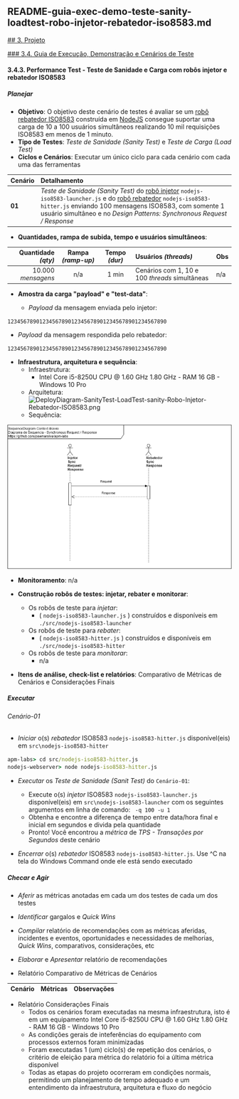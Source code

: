 ## README-guia-exec-demo-teste-sanity-loadtest-robo-injetor-rebatedor-iso8583.md

[## 3. Projeto](./README.md#3-projeto)

[### 3.4. Guia de Execução, Demonstração e Cenários de Teste](./README.md#34-guia-de-execução-demonstração-e-cenários-de-teste)

#### 3.4.3. Performance Test - Teste de Sanidade e Carga com robôs injetor e rebatedor ISO8583

##### Planejar

* **Objetivo**: O objetivo deste cenário de testes é avaliar se um <ins>robô rebatedor ISO8583</ins> construída em <ins>NodeJS</ins> consegue suportar uma carga de 10 a 100 usuários simultâneos realizando 10 mil requisições ISO8583 em menos de 1 minuto. 
* **Tipo de Testes**: *Teste de Sanidade (Sanity Test)* e *Teste de Carga (Load Test)*
* **Ciclos e Cenários**: Executar um único ciclo para cada cenário com cada uma das ferramentas

| Cenário | Detalhamento |
| :------ | :---         |
| **01**  | *Teste de Sanidade (Sanity Test)* do <ins>robô injetor</ins> `nodejs-iso8583-launcher.js` e do <ins>robô rebatedor</ins> `nodejs-iso8583-hitter.js` enviando 100 mensagens ISO8583, com somente 1 usuário simultâneo e no _Design Patterns: Synchronous Request / Response_ |

* **Quantidades, rampa de subida, tempo e usuários simultâneos**:

| Quantidade _(qty)_       | Rampa _(ramp-up)_ | Tempo _(dur)_ | Usuários _(threads)_ | Obs  |
| ---:                     | :---:             | :---:         | :---                 | :--- |
| 10.000 _mensagens_       | n/a               | 1 min         | Cenários com 1, 10 e 100  _threads_ simultâneas | n/a  |


* **Amostra da carga "payload" e "test-data"**:

  * *Payload* da mensagem enviada pelo injetor:

```iso8583
12345678901234567890123456789012345678901234567890
```

  * *Payload* da mensagem respondida pelo rebatedor:

```iso8583
12345678901234567890123456789012345678901234567890
```


* **Infraestrutura, arquitetura e sequência**:
  * Infraestrutura:
    * Intel Core i5-8250U CPU @ 1.60 GHz 1.80 GHz - RAM 16 GB - Windows 10 Pro
  * Arquitetura:
![DeployDiagram-SanityTest-LoadTest-sanity-Robo-Injetor-Rebatedor-ISO8583.png](./doc/DeployDiagram-SanityTest-LoadTest-sanity-Robo-Injetor-Rebatedor-ISO8583.png) 
  * Sequência:

![SequenceDiagram-Context-SynchronousRequestResponse.png](./doc/SequenceDiagram-Context-SynchronousRequestResponse.png) 


* **Monitoramento**: n/a

* **Construção robôs de testes: injetar, rebater e monitorar**:
  * Os robôs de teste para _injetar_:
      * ( `nodejs-iso8583-launcher.js` ) construídos e disponíveis em `./src/nodejs-iso8583-launcher`
  * Os robôs de teste para _rebater_:
      * ( `nodejs-iso8583-hitter.js` ) construídos e disponíveis em `./src/nodejs-iso8583-hitter`
  * Os robôs de teste para _monitorar_:
    * n/a

* **Itens de análise, check-list e relatórios**: Comparativo de Métricas de Cenários e Considerações Finais

##### Executar

###### Cenário-01

* *Iniciar* o(s) _rebatedor_ ISO8583  `nodejs-iso8583-hitter.js` disponível(eis) em `src\nodejs-iso8583-hitter`

```cmd
apm-labs> cd src/nodejs-iso8583-hitter.js
nodejs-webserver> node nodejs-iso8583-hitter.js
```

* *Executar* os *Teste de Sanidade (Sanit Test)* do `Cenário-01`:
  * Execute o(s) _injetor_ ISO8583 `nodejs-iso8583-launcher.js` disponível(eis) em `src\nodejs-iso8583-launcher` com os seguintes argumentos em linha de comando: ` -q 100 -u 1`
  * Obtenha e encontre a diferença de tempo entre data/hora final e inicial em segundos e divida pela quantidade
  * Pronto! Você encontrou a *métrica* de *TPS - Transações por Segundos* deste cenário

* *Encerrar* o(s) _rebatedor_ ISO8583 `nodejs-iso8583-hitter.js`. Use ^C na tela do Windows Command onde ele está sendo executado

##### Checar e Agir

* *Aferir* as métricas anotadas em cada um dos testes de cada um dos testes
* *Identificar* gargalos e _Quick Wins_
* *Compilar* relatório de recomendações com as métricas aferidas, incidentes e eventos, oportunidades e necessidades de melhorias, _Quick Wins_, comparativos, considerações, etc
* *Elaborar* e *Apresentar* relatório de recomendações

* Relatório Comparativo de Métricas de Cenários

| Cenário | Métricas     | Observações  |
| :------ | :---         | :---         |


* Relatório Considerações Finais
  * Todos os cenários foram executadas na mesma infraestrutura, isto é em um equipamento Intel Core i5-8250U CPU @ 1.60 GHz 1.80 GHz - RAM 16 GB - Windows 10 Pro
  * As condições gerais de inteferências do equipamento com processos externos foram minimizadas
  * Foram executadas 1 (um) ciclo(s) de repetição dos cenários, o critério de eleição para métrica do relatório foi a última métrica disponível
  * Todas as etapas do projeto ocorreram em condições normais, permitindo um planejamento de tempo adequado e um entendimento da infraestrutura, arquitetura e fluxo do negócio
